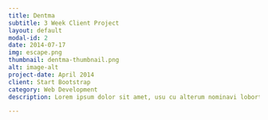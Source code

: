 ```yaml
---
title: Dentma
subtitle: 3 Week Client Project
layout: default
modal-id: 2
date: 2014-07-17
img: escape.png
thumbnail: dentma-thumbnail.png
alt: image-alt
project-date: April 2014
client: Start Bootstrap
category: Web Development
description: Lorem ipsum dolor sit amet, usu cu alterum nominavi lobortis. At duo novum diceret. Tantas apeirian vix et, usu sanctus postulant inciderint ut, populo diceret necessitatibus in vim. Cu eum dicam feugiat noluisse.

---
```

